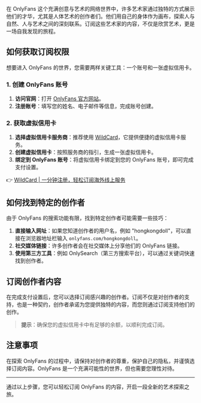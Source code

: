 在 OnlyFans 这个充满创意与艺术的网络世界中，许多艺术家通过独特的方式展示他们的才华，尤其是人体艺术的创作者们。他们用自己的身体作为画布，探索人与自然、人与艺术之间的深刻联系。订阅这些艺术家的内容，不仅是欣赏艺术，更是一场自我发现的旅程。

## 如何获取订阅权限

想要进入 OnlyFans 的世界，您需要两样关键工具：一个账号和一张虚拟信用卡。

### 1. 创建 OnlyFans 账号

1. **访问官网**：打开 [OnlyFans 官方网站](https://onlyfans.com/)。
2. **注册账号**：填写您的姓名、电子邮件等信息，完成账号创建。

### 2. 获取虚拟信用卡

1. **选择虚拟信用卡服务商**：推荐使用 [WildCard](https://bit.ly/bewildcard)，它提供便捷的虚拟信用卡服务。
2. **创建虚拟信用卡**：按照服务商的指引，生成一张虚拟信用卡。
3. **绑定到 OnlyFans 账号**：将虚拟信用卡绑定到您的 OnlyFans 账号，即可完成支付设置。

👉 [WildCard | 一分钟注册，轻松订阅海外线上服务](https://bit.ly/bewildcard)

## 如何找到特定的创作者

由于 OnlyFans 的搜索功能有限，找到特定创作者可能需要一些技巧：

1. **直接输入网址**：如果您知道创作者的用户名，例如 "hongkongdoll"，可以直接在浏览器地址栏输入 `onlyfans.com/hongkongdoll`。
2. **社交媒体链接**：许多创作者会在社交媒体上分享他们的 OnlyFans 链接。
3. **使用第三方工具**：例如 OnlySearch（第三方搜索平台），可以通过关键词快速找到创作者。

## 订阅创作者内容

在完成支付设置后，您可以选择订阅感兴趣的创作者。订阅不仅是对创作者的支持，也是一种契约，创作者承诺为您提供独特的内容，而您则通过订阅支持他们的创作。

> **提示**：确保您的虚拟信用卡中有足够的余额，以顺利完成订阅。

## 注意事项

在探索 OnlyFans 的过程中，请保持对创作者的尊重，保护自己的隐私，并谨慎选择订阅内容。OnlyFans 是一个充满可能性的世界，但也需要您理性对待。

---

通过以上步骤，您可以轻松订阅 OnlyFans 的内容，开启一段全新的艺术探索之旅。